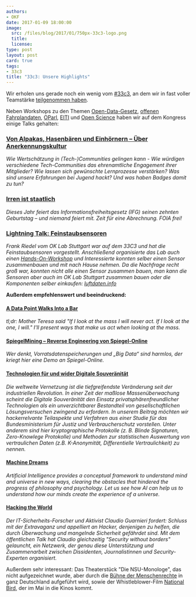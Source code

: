 ```yaml
---
authors:
- OKF
date: 2017-01-09 18:00:00
image:
  src: /files/blog/2017/01/750px-33c3-logo.png
  title: 
  license:
type: post
layout: post
card: true
tags:
- 33c3
title: "33c3: Unsere Highlights"
---
```





Wir erholen uns gerade noch ein wenig vom [#33c3](https://events.ccc.de/congress/2016/wiki/Main_Page), an dem wir in fast voller Teamstärke [teilgenommen haben](https://events.ccc.de/congress/2016/wiki/Assembly:Open_Knowledge_Assembly).

Neben Workshops zu den Themen [Open-Data-Gesetz](https://events.ccc.de/congress/2016/wiki/Session:Open_Data_Gesetz_Deutschland), [offenen Fahrplandaten](https://events.ccc.de/congress/2016/wiki/Session:OffeneFahrplanDaten), [OParl](https://events.ccc.de/congress/2016/wiki/Session:OParl:_Politik_vor_Ort_maschinenlesbar), [EITI](https://events.ccc.de/congress/2016/wiki/Session:EITI_Extractive_Industries_Transparency_%26_Open_Data) und [Open Science](https://events.ccc.de/congress/2016/wiki/Session:Open_Science_Workshop) haben wir auf dem Kongress einige Talks gehalten: 

### [Von Alpakas, Hasenbären und Einhörnern – Über Anerkennungskultur](https://media.ccc.de/v/33c3-8280-von_alpakas_hasenbaren_und_einhornern_uber_anerkennungskultur)
*Wie Wertschätzung in (Tech-)Communities gelingen kann - Wie würdigen verschiedene Tech-Communities das ehrenamtliche Engagement ihrer Mitglieder? Wie lassen sich gewünschte Lernprozesse verstärken? Was sind unsere Erfahrungen bei Jugend hackt? Und was haben Badges damit zu tun?*

### [Irren ist staatlich](https://media.ccc.de/v/33c3-7811-irren_ist_staatlich)
*Dieses Jahr feiert das Informationsfreiheitsgesetz (IFG) seinen zehnten Geburtstag – und niemand feiert mit. Zeit für eine Abrechnung. FOIA frei!*

### [Lightning Talk: Feinstaubsensoren](https://media.ccc.de/v/33c3-8087-lightning_talks_day_2#video&t=2115)
*Frank Riedel vom OK Lab Stuttgart war auf dem 33C3 und hat die Feinstaubsensoren vorgestellt. Anschließend organisierte das Lab auch einen [Hands-On-Workshop](https://twitter.com/codeforde/status/814116637695705088) und Interessierte konnten selber einen Sensor zusammenbauen und mit nach Hause nehmen. Da die Nachfrage recht groß war, konnten nicht alle einen Sensor zusammen bauen, man kann die Sensoren aber auch im OK Lab Stuttgart zusammen bauen oder die Komponenten selber einkaufen: [luftdaten.info](http://luftdaten.info)*


**Außerdem empfehlenswert und beeindruckend:**

#### [A Data Point Walks Into a Bar](https://media.ccc.de/v/33c3-7999-a_data_point_walks_into_a_bar)
*tl;dr: Mother Teresa said "If I look at the mass I will never act. If I look at the one, I will." I'll present ways that make us act when looking at the mass.*

#### [SpiegelMining – Reverse Engineering von Spiegel-Online](https://media.ccc.de/v/33c3-7912-spiegelmining_reverse_engineering_von_spiegel-online)
*Wer denkt, Vorratsdatenspeicherungen und „Big Data“ sind harmlos, der kriegt hier eine Demo an Spiegel-Online.*

#### [Technologien für und wider Digitale Souveränität](https://media.ccc.de/v/33c3-8097-technologien_fur_und_wider_digitale_souveranitat)
*Die weltweite Vernetzung ist die tiefgreifendste Veränderung seit der industriellen Revolution. In einer Zeit der maßlose Massenüberwachung scheint die Digitale Souveränität den Einsatz privatsphärenfreundlicher Technologien als ein unverzichtbarer Bestandteil von gesellschaftlichen Lösungsversuchen zwingend zu erfordern. In unserem Beitrag möchten wir hackerrelvante Teilaspekte und Verfahren aus einer Studie für das Bundesministerium für Justiz und Verbraucherschutz vorstellen. Unter anderem sind hier kryptographische Protokolle (z. B. Blinde Signaturen, Zero-Knowlege Protokolle) und Methoden zur statistischen Auswertung von vertraulichen Daten (z.B. K-Anonymität, Differentielle Vertraulichkeit) zu nennen.* 

#### [Machine Dreams](https://media.ccc.de/v/33c3-8369-machine_dreams)
*Artificial Intelligence provides a conceptual framework to understand mind and universe in new ways, clearing the obstacles that hindered the progress of philosophy and psychology. Let us see how AI can help us to understand how our minds create the experience of a universe.*

#### [Hacking the World](https://media.ccc.de/v/33c3-8349-hacking_the_world)
*Der IT-Sicherheits-Forscher und Aktivist Claudio Guarnieri fordert: Schluss mit der Extravaganz und appelliert an Hacker, denjenigen zu helfen, die durch Überwachung und mangelnde Sicherheit gefährdet sind. Mit dem öffentlichen Talk hat Claudio gleichzeitig "Security without borders" gelauncht, ein Netzwerk, der genau diese Unterstützung und Zusammenarbeit zwischen Dissidenten, Journalistinnen und Security-Experten organisiert.*

Außerdem sehr interessant: Das Theaterstück "Die NSU-Monologe", das nicht aufgezeichnet wurde, aber durch die [Bühne der Menschenrechte](http://buehne-fuer-menschenrechte.de/) in ganz Deutschland aufgeführt wird, sowie der Whistleblower-Film [National Bird](http://nationalbirdfilm.com/), der im Mai in die Kinos kommt. 
